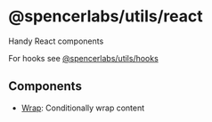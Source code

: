 # @spencerlabs/utils/react

Handy React components

For hooks see [@spencerlabs/utils/hooks](../hooks)

## Components

- [Wrap](./Wrap): Conditionally wrap content

